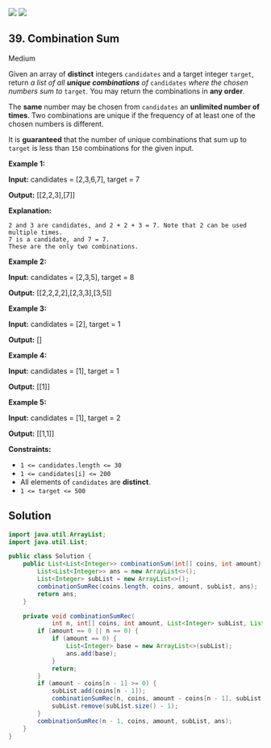 [![](https://img.shields.io/github/stars/javadev/LeetCode-in-Java?label=Stars&style=flat-square)](https://github.com/javadev/LeetCode-in-Java)
[![](https://img.shields.io/github/forks/javadev/LeetCode-in-Java?label=Fork%20me%20on%20GitHub%20&style=flat-square)](https://github.com/javadev/LeetCode-in-Java/fork)

## 39\. Combination Sum

Medium

Given an array of **distinct** integers `candidates` and a target integer `target`, return _a list of all **unique combinations** of_ `candidates` _where the chosen numbers sum to_ `target`_._ You may return the combinations in **any order**.

The **same** number may be chosen from `candidates` an **unlimited number of times**. Two combinations are unique if the frequency of at least one of the chosen numbers is different.

It is **guaranteed** that the number of unique combinations that sum up to `target` is less than `150` combinations for the given input.

**Example 1:**

**Input:** candidates = [2,3,6,7], target = 7

**Output:** [[2,2,3],[7]]

**Explanation:**

    2 and 3 are candidates, and 2 + 2 + 3 = 7. Note that 2 can be used multiple times.
    7 is a candidate, and 7 = 7.
    These are the only two combinations. 

**Example 2:**

**Input:** candidates = [2,3,5], target = 8

**Output:** [[2,2,2,2],[2,3,3],[3,5]] 

**Example 3:**

**Input:** candidates = [2], target = 1

**Output:** [] 

**Example 4:**

**Input:** candidates = [1], target = 1

**Output:** [[1]] 

**Example 5:**

**Input:** candidates = [1], target = 2

**Output:** [[1,1]] 

**Constraints:**

*   `1 <= candidates.length <= 30`
*   `1 <= candidates[i] <= 200`
*   All elements of `candidates` are **distinct**.
*   `1 <= target <= 500`

## Solution

```java
import java.util.ArrayList;
import java.util.List;

public class Solution {
    public List<List<Integer>> combinationSum(int[] coins, int amount) {
        List<List<Integer>> ans = new ArrayList<>();
        List<Integer> subList = new ArrayList<>();
        combinationSumRec(coins.length, coins, amount, subList, ans);
        return ans;
    }

    private void combinationSumRec(
            int n, int[] coins, int amount, List<Integer> subList, List<List<Integer>> ans) {
        if (amount == 0 || n == 0) {
            if (amount == 0) {
                List<Integer> base = new ArrayList<>(subList);
                ans.add(base);
            }
            return;
        }
        if (amount - coins[n - 1] >= 0) {
            subList.add(coins[n - 1]);
            combinationSumRec(n, coins, amount - coins[n - 1], subList, ans);
            subList.remove(subList.size() - 1);
        }
        combinationSumRec(n - 1, coins, amount, subList, ans);
    }
}
```